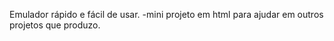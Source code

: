 Emulador rápido e fácil de usar.
-mini projeto em html para  ajudar em outros projetos que produzo.


